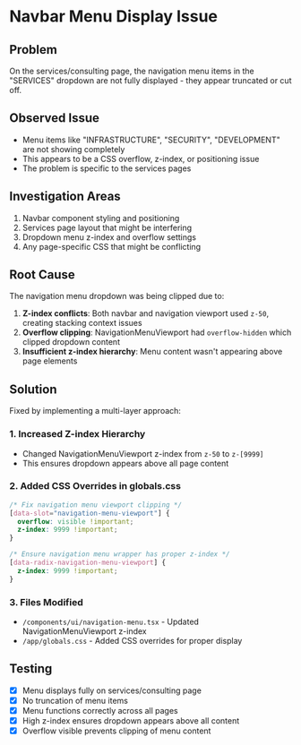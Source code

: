 # Navbar Menu Display Issue

## Problem
On the services/consulting page, the navigation menu items in the "SERVICES" dropdown are not fully displayed - they appear truncated or cut off.

## Observed Issue
- Menu items like "INFRASTRUCTURE", "SECURITY", "DEVELOPMENT" are not showing completely
- This appears to be a CSS overflow, z-index, or positioning issue
- The problem is specific to the services pages

## Investigation Areas
1. Navbar component styling and positioning
2. Services page layout that might be interfering
3. Dropdown menu z-index and overflow settings
4. Any page-specific CSS that might be conflicting

## Root Cause
The navigation menu dropdown was being clipped due to:
1. **Z-index conflicts**: Both navbar and navigation viewport used `z-50`, creating stacking context issues
2. **Overflow clipping**: NavigationMenuViewport had `overflow-hidden` which clipped dropdown content
3. **Insufficient z-index hierarchy**: Menu content wasn't appearing above page elements

## Solution
Fixed by implementing a multi-layer approach:

### 1. Increased Z-index Hierarchy
- Changed NavigationMenuViewport z-index from `z-50` to `z-[9999]`
- This ensures dropdown appears above all page content

### 2. Added CSS Overrides in globals.css
```css
/* Fix navigation menu viewport clipping */
[data-slot="navigation-menu-viewport"] {
  overflow: visible !important;
  z-index: 9999 !important;
}

/* Ensure navigation menu wrapper has proper z-index */
[data-radix-navigation-menu-viewport] {
  z-index: 9999 !important;
}
```

### 3. Files Modified
- `/components/ui/navigation-menu.tsx` - Updated NavigationMenuViewport z-index
- `/app/globals.css` - Added CSS overrides for proper display

## Testing
- [x] Menu displays fully on services/consulting page
- [x] No truncation of menu items
- [x] Menu functions correctly across all pages
- [x] High z-index ensures dropdown appears above all content
- [x] Overflow visible prevents clipping of menu content